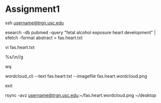 # Assignment1

ssh username@trgn.usc.edu

esearch -db pubmed -query "fetal alcohol exposure heart development" |   efetch -format abstract > fas.heart.txt

vi fas.heart.txt

%s/\n//g

wq

wordcloud_cli --text fas.heart.txt --imagefile fas.heart.wordcloud.png

exit

rsync -avz username@trgn.usc.edu:~/fas.heart.wordcloud.png ~/desktop
